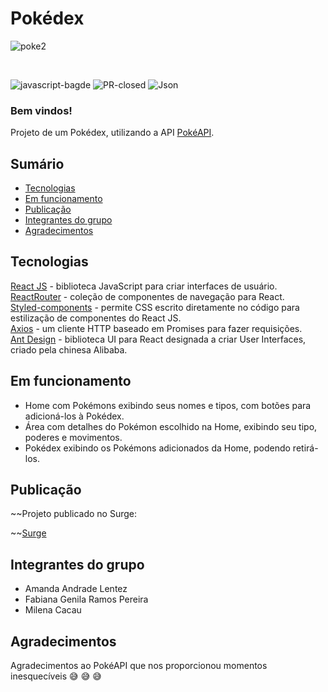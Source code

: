 
# Pokédex 

![poke2](https://user-images.githubusercontent.com/2348971/115923603-dbfe0d00-a454-11eb-94ec-dc249162d66a.png)

<br/>

![javascript-bagde](https://img.shields.io/github/languages/top/future4code/cruz-pokedex17)
![PR-closed](https://img.shields.io/github/issues-pr-closed/future4code/cruz-pokedex17)
![Json](https://img.shields.io/github/package-json/v/future4code/cruz-pokedex17)

### Bem vindos!

Projeto de um Pokédex, utilizando a API [PokéAPI](https://pokeapi.co/).


## Sumário

  - [Tecnologias](#tecnologias)
  - [Em funcionamento](#em-funcionamento)
  - [Publicação](#publicação)
  - [Integrantes do grupo](#integrantes-do-grupo)
  - [Agradecimentos](#agradecimentos)

## Tecnologias

[React JS](https://pt-br.reactjs.org/) - biblioteca JavaScript para criar interfaces de usuário.<br/>
[ReactRouter](https://reactrouter.com/) - coleção de componentes de navegação para React.</br>
[Styled-components](https://styled-components.com/) -  permite CSS escrito diretamente no código para estilização de componentes do React JS.<br/>
[Axios](https://axios-http.com/) - um cliente HTTP baseado em Promises para fazer requisições.</br>
[Ant Design](https://ant.design/) - biblioteca UI para React designada a criar User Interfaces, criado pela chinesa Alibaba.

## Em funcionamento

- Home com Pokémons exibindo seus nomes e tipos, com botões para adicioná-los à Pokédex.
- Área com detalhes do Pokémon escolhido na Home, exibindo seu tipo, poderes e movimentos.
- Pokédex exibindo os Pokémons adicionados da Home, podendo retirá-los.


## Publicação

~~Projeto publicado no Surge:

~~[Surge](#)

## Integrantes do grupo

- Amanda Andrade Lentez
- Fabiana Genila Ramos Pereira
- Milena Cacau


## Agradecimentos

Agradecimentos ao PokéAPI que nos proporcionou momentos inesquecíveis :sweat_smile: :sweat_smile: :sweat_smile: <br/>
